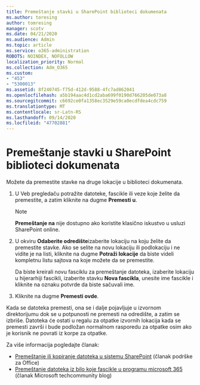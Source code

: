 ```yaml
---
title: Premeštanje stavki u SharePoint biblioteci dokumenata
ms.author: toresing
author: tomresing
manager: scotv
ms.date: 04/21/2020
ms.audience: Admin
ms.topic: article
ms.service: o365-administration
ROBOTS: NOINDEX, NOFOLLOW
localization_priority: Normal
ms.collection: Adm_O365
ms.custom:
- "453"
- "5300013"
ms.assetid: 8f240745-f75d-412d-9588-4fc7ad862041
ms.openlocfilehash: a5b194aac4d1cd2aba699f0190d766205de073a8
ms.sourcegitcommit: c6692ce0fa1358ec3529e59ca0ecdfdea4cdc759
ms.translationtype: MT
ms.contentlocale: sr-Latn-RS
ms.lasthandoff: 09/14/2020
ms.locfileid: "47702881"
---
```

# <a name="move-items-in-a-sharepoint-document-library"></a>Premeštanje stavki u SharePoint biblioteci dokumenata

Možete da premestite stavke na druge lokacije u biblioteci dokumenata.
  
1. U Veb pregledaču potražite datoteke, fascikle ili veze koje želite da premestite, a zatim kliknite na dugme **Premesti u**.

    > [!NOTE]
    > **Premeštanje na** nije dostupno ako koristite klasično iskustvo u usluzi SharePoint online.
  
2. U okviru **Odaberite odredište**izaberite lokaciju na koju želite da premestite stavke. Ako se selite na novu lokaciju ili podlokaciju i ne vidite je na listi, kliknite na dugme **Potraži lokacije** da biste videli kompletnu listu sajtova na koje možete da se premestite.

    Da biste kreirali novu fasciklu za premeštanje datoteka, izaberite lokaciju u hijerarhiji fascikli, izaberite stavku **Nova fascikla**, unesite ime fascikle i kliknite na oznaku potvrde da biste sačuvali ime.

3. Kliknite na dugme **Premesti ovde**.

 Kada se datoteka premesti, ona se i dalje pojavljuje u izvornom direktorijumu dok se u potpunosti ne premesti na odredište, a zatim se izbriše. Datoteka će ostati u regalu za otpatke izvornih lokacija kada se premesti završi i bude podložan normalnom rasporedu za otpatke osim ako je korisnik ne povrati iz korpe za otpatke.

Za više informacija pogledajte članak:

 - [Premeštanje ili kopiranje datoteka u sistemu SharePoint](https://support.office.com/article/move-or-copy-files-in-sharepoint-00e2f483-4df3-46be-a861-1f5f0c1a87bc) (članak podrške za Office)
 - [Premeštanje datoteka iz bilo koje fascikle u programu microsoft 365](https://techcommunity.microsoft.com/t5/Microsoft-SharePoint-Blog/Now-move-files-anywhere-in-Office-365-SharePoint-and-OneDrive/ba-p/146973) (članak Microsoft techcommunity blog) 
